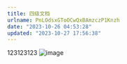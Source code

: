 ```yaml
---
title: 四级文档
urlname: PnLOdsxGToOCwQxBAmzczP1Knzh
date: "2023-10-26 04:53:28"
updated: "2023-10-27 17:56:38"
---
```


123123123
![image](https://blogimagesrep-1257180516.cos.ap-guangzhou.myqcloud.com/elog-docs-images//F0rvb2oszojBzqx4WnPc3cHInPb.png)
